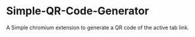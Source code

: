 # Simple-QR-Code-Generator
A Simple chromium extension to generate a QR code of the active tab link.
